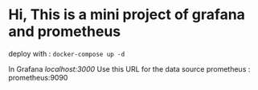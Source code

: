 # Hi, This is a mini project of grafana and prometheus

deploy with : `docker-compose up -d`

In Grafana *localhost:3000* 
Use this URL for the data source prometheus : prometheus:9090

